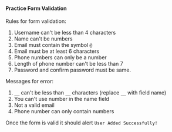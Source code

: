 #### Practice Form Validation

Rules for form validation:


1. Username can't be less than 4 characters
2. Name can't be numbers
3. Email must contain the symbol `@`
4. Email must be at least 6 characters
5. Phone numbers can only be a number
6. Length of phone number can't be less than 7
8. Password and confirm password must be same.

Messages for error:

1. `__` can't be less than `__` characters (replace `__` with field name)
2. You can't use number in the name field
3. Not a valid email
4. Phone number can only contain numbers

Once the form is valid it should alert `User Added Successfully!`

